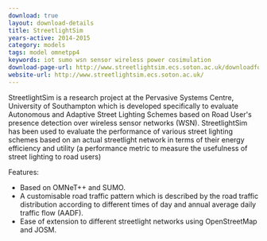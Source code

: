 ```yaml
---
download: true
layout: download-details
title: StreetlightSim
years-active: 2014-2015
category: models
tags: model omnetpp4
keywords: iot sumo wsn sensor wireless power cosimulation
download-page-url: http://www.streetlightsim.ecs.soton.ac.uk/downloadform.php
website-url: http://www.streetlightsim.ecs.soton.ac.uk/
---
```


StreetlightSim is a research project at the Pervasive Systems Centre, University
of Southampton which is developed specifically to evaluate Autonomous and
Adaptive Street Lighting Schemes based on Road User's presence detection over
wireless sensor networks (WSN).  StreetlightSim has been used to evaluate the
performance of various street lighting schemes based on an actual streetlight
network in terms of their energy efficiency and utility (a performance metric to
measure the usefulness of street lighting to road users)

Features:
- Based on OMNeT++ and SUMO.
- A customisable road traffic pattern which is described by the road traffic
  distribution according to different times of day and annual average daily
  traffic flow (AADF).
- Ease of extension to different streetlight networks using OpenStreetMap and JOSM.
